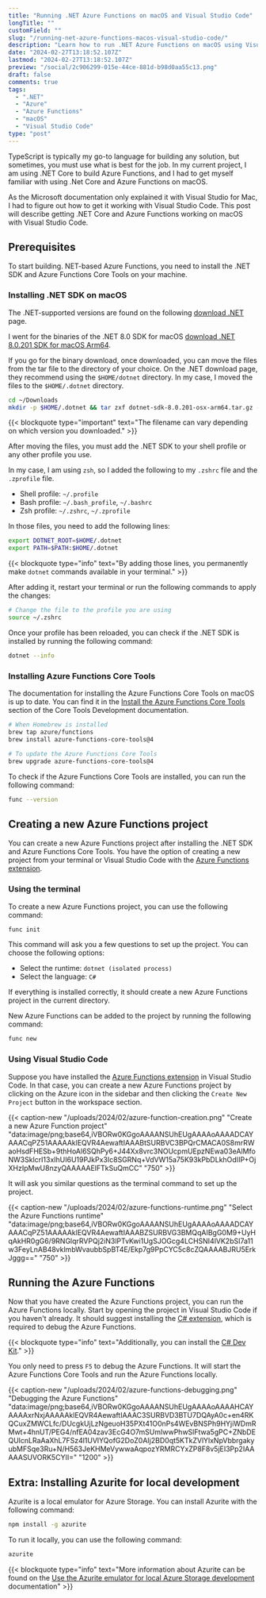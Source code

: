 ```yaml
---
title: "Running .NET Azure Functions on macOS and Visual Studio Code"
longTitle: ""
customField: ""
slug: "/running-net-azure-functions-macos-visual-studio-code/"
description: "Learn how to run .NET Azure Functions on macOS using Visual Studio Code. Step-by-step instructions for installing the necessary tools and setting them up."
date: "2024-02-27T13:18:52.107Z"
lastmod: "2024-02-27T13:18:52.107Z"
preview: "/social/2c906299-015e-44ce-881d-b98d0aa55c13.png"
draft: false
comments: true
tags:
  - ".NET"
  - "Azure"
  - "Azure Functions"
  - "macOS"
  - "Visual Studio Code"
type: "post"
---
```


TypeScript is typically my go-to language for building any solution, but sometimes, you must use what is best for the job. In my current project, I am using .NET Core to build Azure Functions, and I had to get myself familiar with using .Net Core and Azure Functions on macOS.

As the Microsoft documentation only explained it with Visual Studio for Mac, I had to figure out how to get it working with Visual Studio Code. This post will describe getting .NET Core and Azure Functions working on macOS with Visual Studio Code.

## Prerequisites

To start building. NET-based Azure Functions, you need to install the .NET SDK and Azure Functions Core Tools on your machine.

### Installing .NET SDK on macOS

The .NET-supported versions are found on the following [download .NET](https://dotnet.microsoft.com/en-us/download/dotnet) page.

I went for the binaries of the .NET 8.0 SDK for macOS [download .NET 8.0.201 SDK for macOS Arm64](https://dotnet.microsoft.com/en-us/download/dotnet/8.0).

If you go for the binary download, once downloaded, you can move the files from the tar file to the directory of your choice. On the .NET download page, they recommend using the `$HOME/dotnet` directory. In my case, I moved the files to the `$HOME/.dotnet` directory.

```bash title="Moving the .NET SDK files to the .dotnet directory"
cd ~/Downloads
mkdir -p $HOME/.dotnet && tar zxf dotnet-sdk-8.0.201-osx-arm64.tar.gz -C $HOME/.dotnet
```

{{< blockquote type="important" text="The filename can vary depending on which version you downloaded." >}}

After moving the files, you must add the .NET SDK to your shell profile or any other profile you use.

In my case, I am using `zsh`, so I added the following to my `.zshrc` file and the `.zprofile` file.

- Shell profile: `~/.profile`
- Bash profile: `~/.bash_profile`, `~/.bashrc`
- Zsh profile: `~/.zshrc`, `~/.zprofile`

In those files, you need to add the following lines:

```bash 
export DOTNET_ROOT=$HOME/.dotnet
export PATH=$PATH:$HOME/.dotnet
```

{{< blockquote type="info" text="By adding those lines, you permanently make `dotnet` commands available in your terminal." >}}

After adding it, restart your terminal or run the following commands to apply the changes:

```bash 
# Change the file to the profile you are using
source ~/.zshrc
```

Once your profile has been reloaded, you can check if the .NET SDK is installed by running the following command:

```bash 
dotnet --info
```

### Installing Azure Functions Core Tools

The documentation for installing the Azure Functions Core Tools on macOS is up to date. You can find it in the [Install the Azure Functions Core Tools](https://learn.microsoft.com/en-us/azure/azure-functions/functions-run-local?tabs=macos#install-the-azure-functions-core-tools) section of the Core Tools Development documentation.

```bash 
# When Homebrew is installed
brew tap azure/functions
brew install azure-functions-core-tools@4

# To update the Azure Functions Core Tools
brew upgrade azure-functions-core-tools@4
```

To check if the Azure Functions Core Tools are installed, you can run the following command:

```bash 
func --version
```

## Creating a new Azure Functions project

You can create a new Azure Functions project after installing the .NET SDK and Azure Functions Core Tools. You have the option of creating a new project from your terminal or Visual Studio Code with the [Azure Functions extension](https://marketplace.visualstudio.com/items?itemName=ms-azuretools.vscode-azurefunctions).

### Using the terminal

To create a new Azure Functions project, you can use the following command:

```bash 
func init
```

This command will ask you a few questions to set up the project. You can choose the following options:

- Select the runtime: `dotnet (isolated process)`
- Select the language: `C#`

If everything is installed correctly, it should create a new Azure Functions project in the current directory.

New Azure Functions can be added to the project by running the following command:

```bash 
func new
```

### Using Visual Studio Code

Suppose you have installed the [Azure Functions extension](https://marketplace.visualstudio.com/items?itemName=ms-azuretools.vscode-azurefunctions) in Visual Studio Code. In that case, you can create a new Azure Functions project by clicking on the Azure icon in the sidebar and then clicking the `Create New Project` button in the workspace section.

{{< caption-new "/uploads/2024/02/azure-function-creation.png" "Create a new Azure Function project"  "data:image/png;base64,iVBORw0KGgoAAAANSUhEUgAAAAoAAAADCAYAAACqPZ51AAAAAklEQVR4AewaftIAAABtSURBVC3BPQrCMACA0S8mrRWaoHsdFHESb+9thHoAl6SQhPy6+J44Xx8vrc3NOUcpmUEpzNEwa03eAlMfoNW3SklcrI13xIhUI6U19PJkPx3Ic8SGRNq+VdVW15a75K93kPbDLkhOdIIP+OjXHzIpMwU8nzyQAAAAAElFTkSuQmCC" "750" >}}

It will ask you similar questions as the terminal command to set up the project.

{{< caption-new "/uploads/2024/02/azure-functions-runtime.png" "Select the Azure Functions runtime"  "data:image/png;base64,iVBORw0KGgoAAAANSUhEUgAAAAoAAAADCAYAAACqPZ51AAAAAklEQVR4AewaftIAAABZSURBVG3BMQqAIBgG0M9+UyHqAkHR0gG6/9RNGlqrRVPQj2iN3lPTvKwi1UgSJOGcg4LCHSNI4lVK2bSI7a11w3FeyLnAB48vklmbWvaubbSpBT4E/Ekp7g9PpCYC5c8cZQAAAABJRU5ErkJggg==" "750" >}}

## Running the Azure Functions

Now that you have created the Azure Functions project, you can run the Azure Functions locally. Start by opening the project in Visual Studio Code if you haven't already. It should suggest installing the [C# extension](https://marketplace.visualstudio.com/items?itemName=ms-dotnettools.csharp), which is required to debug the Azure Functions.

{{< blockquote type="info" text="Additionally, you can install the [C# Dev Kit](https://marketplace.visualstudio.com/items?itemName=ms-dotnettools.csdevkit)." >}}

You only need to press `F5` to debug the Azure Functions. It will start the Azure Functions Core Tools and run the Azure Functions locally.

{{< caption-new "/uploads/2024/02/azure-functions-debugging.png" "Debugging the Azure Functions"  "data:image/png;base64,iVBORw0KGgoAAAANSUhEUgAAAAoAAAAHCAYAAAAxrNxjAAAAAklEQVR4AewaftIAAAC3SURBVD3BTU7DQAyA0c+en4RKQCuxZMWCLfc/DUcgkUjLzNgeuoH35PXt41O0nPs4WEvBNSPh9HYjiWDmRMwt+4hnUT/PEG4/nfEA04zav3EcG4O7mSUmIwwPhwSlFtwa5gPC+ZNbDEQUlcnLRaAaXhL7FSz4l1UVlYQofG2DoZ0AIj2BD0qt5KTkZVlYlxNpVbbrgakyubMFSqe3Ru+N/H563JeKHMeVywwaAqpozYRMRCYxZP8F8v5jEI3Pp2IAAAAASUVORK5CYII=" "1200" >}}

## Extra: Installing Azurite for local development

Azurite is a local emulator for Azure Storage. You can install Azurite with the following command:

```bash 
npm install -g azurite
```

To run it locally, you can use the following command:

```bash 
azurite
```

{{< blockquote type="info" text="More information about Azurite can be found on the [Use the Azurite emulator for local Azure Storage development](https://learn.microsoft.com/en-us/azure/storage/common/storage-use-azurite?tabs=npm%2Cblob-storage) documentation" >}}
